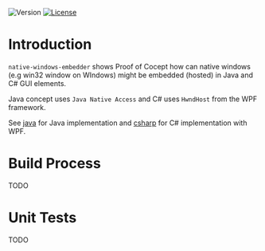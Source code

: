 ![Version](https://img.shields.io/badge/version-0.0.1-green.svg)
[![License](https://img.shields.io/badge/license-MIT_License-green.svg?style=flat)](LICENSE)

# Introduction
`native-windows-embedder` shows Proof of Cocept how can native windows (e.g win32 window on WIndows) might be embedded (hosted) in Java and C# GUI elements.

Java concept uses `Java Native Access` and C# uses `HwndHost` from the WPF framework.

See [java](java) for Java implementation and [csharp](C#) for C# implementation with WPF.

# Build Process
TODO

# Unit Tests
TODO
